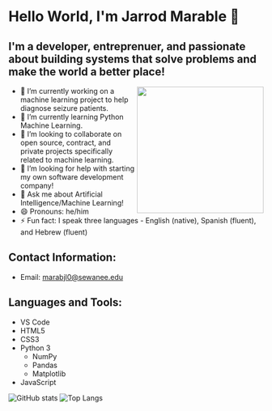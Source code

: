 # Hello World, I'm Jarrod Marable 👋

## I'm a developer, entreprenuer, and passionate about building systems that solve problems and make the world a better place!

<img align="right" height="250" src="https://user-images.githubusercontent.com/105946345/194892739-4416c687-1fcf-4648-a986-e15df680cb09.gif">

- 🔭 I’m currently working on a machine learning project to help diagnose seizure patients.
- 🌱 I’m currently learning Python Machine Learning.
- 👯 I’m looking to collaborate on open source, contract, and private projects specifically related to machine learning.
- 🤔 I’m looking for help with starting my own software development company!
- 💬 Ask me about Artificial Intelligence/Machine Learning!
- 😄 Pronouns: he/him
- ⚡ Fun fact: I speak three languages - English (native), Spanish (fluent), and Hebrew (fluent)

## Contact Information:
- Email: marabjl0@sewanee.edu

## Languages and Tools:
- VS Code
- HTML5
- CSS3
- Python 3
  - NumPy
  - Pandas
  - Matplotlib
- JavaScript

<p align="center">
  
  ![GitHub stats](https://github-readme-stats.vercel.app/api?username=j-marable&show_icons=true&theme=tokyonight)
  ![Top Langs](https://github-readme-stats.vercel.app/api/top-langs/?username=j-marable&theme=tokyonight)

</p>

<!--
**j-marable/j-marable** is a ✨ _special_ ✨ repository because its `README.md` (this file) appears on your GitHub profile.

Here are some ideas to get you started:

### 🔭 I’m currently working on ...a machine learning project to help diagnose patients who may or may not have seizures.
### 🌱 I’m currently learning ...Python Machine Learning.
### 👯 I’m looking to collaborate on ...open source, contract, and private projects specifically related to machine learning.
### 🤔 I’m looking for help with ...starting my own software development company!
### 💬 Ask me about ...Artificial Intelligence/Machine Learning!
- 📫 How to reach me: ...
### 😄 Pronouns: ...he/him
### ⚡ Fun fact: ...I speak three languages - English (native), Spanish (fluent), and Hebrew (fluent)
-->
